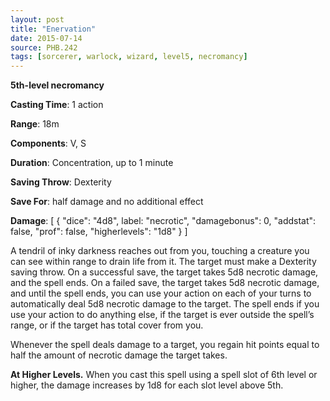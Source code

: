 ```yaml
---
layout: post
title: "Enervation"
date: 2015-07-14
source: PHB.242
tags: [sorcerer, warlock, wizard, level5, necromancy]
---
```


**5th-level necromancy**

**Casting Time**: 1 action

**Range**: 18m

**Components**: V, S

**Duration**: Concentration, up to 1 minute

**Saving Throw**: Dexterity

**Save For**: half damage and no additional effect

**Damage**: [ { "dice": "4d8", label: "necrotic", "damagebonus": 0, "addstat": false, "prof": false, "higherlevels": "1d8" } ]

A tendril of inky darkness reaches out from you, touching a creature you can see within range to drain life from it. The target must make a Dexterity saving throw. On a successful save, the target takes 5d8 necrotic damage, and the spell ends. On a failed save, the target takes 5d8 necrotic damage, and until the spell ends, you can use your action on each of your turns to automatically deal 5d8 necrotic damage to the target. The spell ends if you use your action to do anything else, if the target is ever outside the spell’s range, or if the target has total cover from you.

Whenever the spell deals damage to a target, you regain hit points equal to half the amount of necrotic damage the target takes.

**At Higher Levels.** When you cast this spell using a spell slot of 6th level or higher, the damage increases by 1d8 for each slot level above 5th.